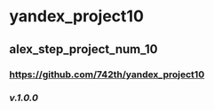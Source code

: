 # yandex_project10
## alex_step_project_num_10
### https://github.com/742th/yandex_project10
### *v.1.0.0*